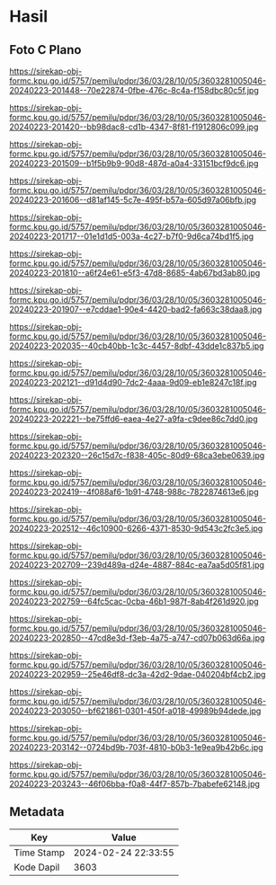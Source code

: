 # Hasil

## Foto C Plano

https://sirekap-obj-formc.kpu.go.id/5757/pemilu/pdpr/36/03/28/10/05/3603281005046-20240223-201448--70e22874-0fbe-476c-8c4a-f158dbc80c5f.jpg

https://sirekap-obj-formc.kpu.go.id/5757/pemilu/pdpr/36/03/28/10/05/3603281005046-20240223-201420--bb98dac8-cd1b-4347-8f81-f1912806c099.jpg

https://sirekap-obj-formc.kpu.go.id/5757/pemilu/pdpr/36/03/28/10/05/3603281005046-20240223-201509--b1f5b9b9-90d8-487d-a0a4-33151bcf9dc6.jpg

https://sirekap-obj-formc.kpu.go.id/5757/pemilu/pdpr/36/03/28/10/05/3603281005046-20240223-201606--d81af145-5c7e-495f-b57a-605d97a06bfb.jpg

https://sirekap-obj-formc.kpu.go.id/5757/pemilu/pdpr/36/03/28/10/05/3603281005046-20240223-201717--01e1d1d5-003a-4c27-b7f0-9d6ca74bd1f5.jpg

https://sirekap-obj-formc.kpu.go.id/5757/pemilu/pdpr/36/03/28/10/05/3603281005046-20240223-201810--a6f24e61-e5f3-47d8-8685-4ab67bd3ab80.jpg

https://sirekap-obj-formc.kpu.go.id/5757/pemilu/pdpr/36/03/28/10/05/3603281005046-20240223-201907--e7cddae1-90e4-4420-bad2-fa663c38daa8.jpg

https://sirekap-obj-formc.kpu.go.id/5757/pemilu/pdpr/36/03/28/10/05/3603281005046-20240223-202035--40cb40bb-1c3c-4457-8dbf-43dde1c837b5.jpg

https://sirekap-obj-formc.kpu.go.id/5757/pemilu/pdpr/36/03/28/10/05/3603281005046-20240223-202121--d91d4d90-7dc2-4aaa-9d09-eb1e8247c18f.jpg

https://sirekap-obj-formc.kpu.go.id/5757/pemilu/pdpr/36/03/28/10/05/3603281005046-20240223-202221--be75ffd6-eaea-4e27-a9fa-c9dee86c7dd0.jpg

https://sirekap-obj-formc.kpu.go.id/5757/pemilu/pdpr/36/03/28/10/05/3603281005046-20240223-202320--26c15d7c-f838-405c-80d9-68ca3ebe0639.jpg

https://sirekap-obj-formc.kpu.go.id/5757/pemilu/pdpr/36/03/28/10/05/3603281005046-20240223-202419--4f088af6-1b91-4748-988c-7822874613e6.jpg

https://sirekap-obj-formc.kpu.go.id/5757/pemilu/pdpr/36/03/28/10/05/3603281005046-20240223-202512--46c10900-6266-4371-8530-9d543c2fc3e5.jpg

https://sirekap-obj-formc.kpu.go.id/5757/pemilu/pdpr/36/03/28/10/05/3603281005046-20240223-202709--239d489a-d24e-4887-884c-ea7aa5d05f81.jpg

https://sirekap-obj-formc.kpu.go.id/5757/pemilu/pdpr/36/03/28/10/05/3603281005046-20240223-202759--64fc5cac-0cba-46b1-987f-8ab4f261d920.jpg

https://sirekap-obj-formc.kpu.go.id/5757/pemilu/pdpr/36/03/28/10/05/3603281005046-20240223-202850--47cd8e3d-f3eb-4a75-a747-cd07b063d66a.jpg

https://sirekap-obj-formc.kpu.go.id/5757/pemilu/pdpr/36/03/28/10/05/3603281005046-20240223-202959--25e46df8-dc3a-42d2-9dae-040204bf4cb2.jpg

https://sirekap-obj-formc.kpu.go.id/5757/pemilu/pdpr/36/03/28/10/05/3603281005046-20240223-203050--bf621861-0301-450f-a018-49989b94dede.jpg

https://sirekap-obj-formc.kpu.go.id/5757/pemilu/pdpr/36/03/28/10/05/3603281005046-20240223-203142--0724bd9b-703f-4810-b0b3-1e9ea9b42b6c.jpg

https://sirekap-obj-formc.kpu.go.id/5757/pemilu/pdpr/36/03/28/10/05/3603281005046-20240223-203243--46f06bba-f0a8-44f7-857b-7babefe62148.jpg


## Metadata

| Key        | Value               |
| ---------- | ------------------- |
| Time Stamp | 2024-02-24 22:33:55 |
| Kode Dapil | 3603                |




